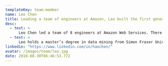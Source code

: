 ```yaml
---
templateKey: team-member
name: Leo Chen
title: Leading a team of engineers at Amazon, Leo built the first generation of Kindle Fire and architected FireOS for all Amazon devices..
desc:
  - text: >
      Leo Chen led a team of 8 engineers at Amazon Web Services. There he built high-throughput storage virtualizations for more than 200k EC2 instances. At Amazon Lab126 , Leo built the first generation of Kindle Fire and architected FireOS for all Amazon devices. At Ericsson and Broadcom he worked on their Linux kernel, embedded systems and large-scale distributed systems.
  - text: >
      Leo holds a master’s degree in data mining from Simon Fraser University and a bachelor’s degree from Zhejiang University. Leo has completed 8 full marathons and hiked the Grand Canyon R3, John Muir Trail, and soon the entire Pacific Crest Trail.
linkedin: "https://www.linkedin.com/in/haochen/"
avatar: /images/team/leo.jpg
date: 2018-08-30T06:46:53.772
---
```

